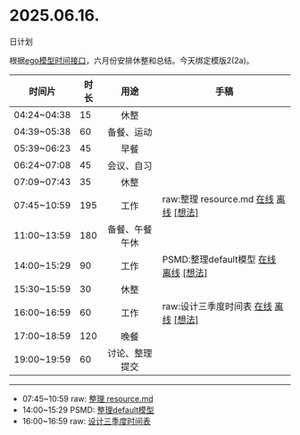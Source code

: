 # 2025.06.16.
日计划

根据[ego模型时间接口](https://gitee.com/hyg/blog/blob/master/timeflow.md)，六月份安排休整和总结。今天绑定模版2(2a)。

| 时间片 | 时长 | 用途 | 手稿 |
| --- | --- | :---: | --- |
| 04:24~04:38 | 15 | 休整 |  |
| 04:39~05:38 | 60 | 备餐、运动 |  |
| 05:39~06:23 | 45 | 早餐 |  |
| 06:24~07:08 | 45 | 会议、自习 |  |
| 07:09~07:43 | 35 | 休整 |  |
| 07:45~10:59 | 195 | 工作 | raw:整理 resource.md [在线](http://simp.ly/p/3GXNTh) [离线](../../draft/2025/20250616074500.md) <a href="mailto:huangyg@mars22.com?subject=关于2025.06.16.[raw:整理 resource.md]任务&body=日期: 20250616%0D%0A序号: 5%0D%0A手稿:../../draft/2025/20250616074500.md%0D%0A---请勿修改邮件主题及以上内容 从下一行开始写您的想法---%0D%0A">[想法]</a> |
| 11:00~13:59 | 180 | 备餐、午餐午休 |  |
| 14:00~15:29 | 90 | 工作 | PSMD:整理default模型 [在线](http://simp.ly/p/lsBYG9) [离线](../../draft/2025/20250616140000.md) <a href="mailto:huangyg@mars22.com?subject=关于2025.06.16.[PSMD:整理default模型]任务&body=日期: 20250616%0D%0A序号: 7%0D%0A手稿:../../draft/2025/20250616140000.md%0D%0A---请勿修改邮件主题及以上内容 从下一行开始写您的想法---%0D%0A">[想法]</a> |
| 15:30~15:59 | 30 | 休整 |  |
| 16:00~16:59 | 60 | 工作 | raw:设计三季度时间表 [在线](http://simp.ly/p/MpcbHD) [离线](../../draft/2025/20250616160000.md) <a href="mailto:huangyg@mars22.com?subject=关于2025.06.16.[raw:设计三季度时间表]任务&body=日期: 20250616%0D%0A序号: 9%0D%0A手稿:../../draft/2025/20250616160000.md%0D%0A---请勿修改邮件主题及以上内容 从下一行开始写您的想法---%0D%0A">[想法]</a> |
| 17:00~18:59 | 120 | 晚餐 |  |
| 19:00~19:59 | 60 | 讨论、整理提交 |  |

---

- 07:45~10:59	raw: [整理 resource.md](../../draft/2025/20250616.01.md)
- 14:00~15:29	PSMD: [整理default模型](../../draft/2025/20250616.02.md)
- 16:00~16:59	raw: [设计三季度时间表](../../draft/2025/20250616.03.md)

